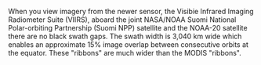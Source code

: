 <p>When you view imagery from the newer sensor, the Visibie Infrared Imaging Radiometer Suite (VIIRS), aboard the joint NASA/NOAA Suomi National Polar-orbiting Partnership (Suomi NPP) satellite and the NOAA-20 satellite there are no black swath gaps. The swath width is 3,040 km wide which enables an approximate 15% image overlap between consecutive orbits at the equator. These "ribbons" are much wider than the MODIS "ribbons".</p>

